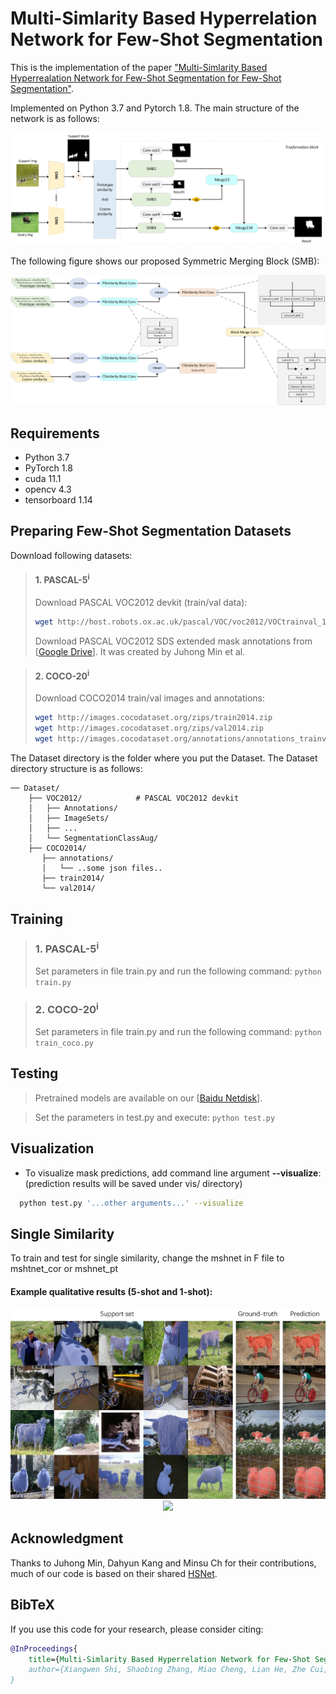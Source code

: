 # Multi-Simlarity Based Hyperrelation Network for Few-Shot Segmentation

This is the implementation of the paper ["Multi-Simlarity Based Hyperrealation Network for Few-Shot Segmentation for Few-Shot Segmentation"](https://arxiv.org/abs/2203.09550). 

Implemented on Python 3.7 and Pytorch 1.8.
The main structure of the network is as follows:
<p align="middle">
    <img src="./info/structure.bmp">
</p>

The following figure shows our proposed Symmetric Merging Block (SMB):
<p align="middle">
    <img src="./info/smb.bmp">
</p>

## Requirements

- Python 3.7
- PyTorch 1.8
- cuda 11.1
- opencv 4.3
- tensorboard 1.14

## Preparing Few-Shot Segmentation Datasets
Download following datasets:

> #### 1. PASCAL-5<sup>i</sup>
> Download PASCAL VOC2012 devkit (train/val data):
> ```bash
> wget http://host.robots.ox.ac.uk/pascal/VOC/voc2012/VOCtrainval_11-May-2012.tar
> ```
> Download PASCAL VOC2012 SDS extended mask annotations from [[Google Drive](https://drive.google.com/file/d/10zxG2VExoEZUeyQl_uXga2OWHjGeZaf2/view?usp=sharing)]. It was created by Juhong Min et al.

> #### 2. COCO-20<sup>i</sup>
> Download COCO2014 train/val images and annotations: 
> ```bash
> wget http://images.cocodataset.org/zips/train2014.zip
> wget http://images.cocodataset.org/zips/val2014.zip
> wget http://images.cocodataset.org/annotations/annotations_trainval2014.zip
> ```

The Dataset directory is the folder where you put the Dataset. The Dataset directory structure is as follows:

    ── Dataset/
        ├── VOC2012/            # PASCAL VOC2012 devkit
        │   ├── Annotations/
        │   ├── ImageSets/
        │   ├── ...
        │   └── SegmentationClassAug/
        ├── COCO2014/           
           ├── annotations/
           │   └── ..some json files..
           ├── train2014/
           └── val2014/


## Training
> ### 1. PASCAL-5<sup>i</sup>
>Set parameters in file train.py and run the following command:
>`python train.py`

> ### 2. COCO-20<sup>i</sup>
>Set parameters in file train.py and run the following command:
> `python train_coco.py`


## Testing

> Pretrained models are available on our [[Baidu Netdisk](https://pan.baidu.com/s/1nUUpWlRUaJ9Kq95M18DipA?pwd=gjpt)].

>Set the parameters in test.py and execute:
> `python test.py`

## Visualization

* To visualize mask predictions, add command line argument **--visualize**:
  (prediction results will be saved under vis/ directory)
```bash 
  python test.py '...other arguments...' --visualize  
```
## Single Similarity
To train and test for single similarity, change the mshnet in F file to mshtnet_cor or mshnet_pt
#### Example qualitative results (5-shot and 1-shot):

<p align="middle">
    <img src="info/resutl_5.JPG"><img src="info/resutl_1.JPG">
</p>
   
## Acknowledgment
Thanks to Juhong Min, Dahyun Kang and Minsu Ch for their contributions, much of our code is based on their shared [HSNet](https://github.com/juhongm999/hsnet).
## BibTeX
If you use this code for your research, please consider citing:
````BibTeX
@InProceedings{
    title={Multi-Simlarity Based Hyperrelation Network for Few-Shot Segmentation},
    author={Xiangwen Shi, Shaobing Zhang, Miao Cheng, Lian He, Zhe Cui, Xianghong Tang},
}
````
